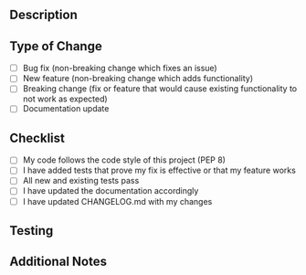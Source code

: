 ## Description

<!-- Provide a clear and concise description of your changes -->

## Type of Change

- [ ] Bug fix (non-breaking change which fixes an issue)
- [ ] New feature (non-breaking change which adds functionality)
- [ ] Breaking change (fix or feature that would cause existing functionality to not work as expected)
- [ ] Documentation update

## Checklist

- [ ] My code follows the code style of this project (PEP 8)
- [ ] I have added tests that prove my fix is effective or that my feature works
- [ ] All new and existing tests pass
- [ ] I have updated the documentation accordingly
- [ ] I have updated CHANGELOG.md with my changes

## Testing

<!-- Describe the tests you ran and how to reproduce them -->

## Additional Notes

<!-- Any additional information that reviewers should know -->
